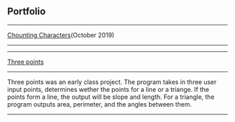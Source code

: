 ## Portfolio

---

[Chounting Characters](https://github.com/csc2330-fall2019/counting-chars-hansonbriley)(October 2019)

---
 

---

[Three points](https://github.com/csc2330-fall2019/three-points-hansonbriley)

---

Three points was an early class project. The program takes in three user input points, determines wether the points for a line or a triange. If the points form a line, the output will be slope and length. For a triangle, the program outputs area, perimeter, and the angles between them. 

---

